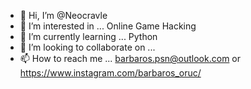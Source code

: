 - 👋 Hi, I’m @Neocravle
- 👀 I’m interested in ... Online Game Hacking
- 🌱 I’m currently learning ... Python
- 💞️ I’m looking to collaborate on ... 
- 📫 How to reach me ... barbaros.psn@outlook.com or https://www.instagram.com/barbaros_oruc/

<!---
Neocravle/Neocravle is a ✨ special ✨ repository because its `README.md` (this file) appears on your GitHub profile.
You can click the Preview link to take a look at your changes.
--->
